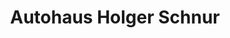 ---
title: "Autohaus Holger Schnur"
url: /leinefelde-worbis/autohaus-holger-schnur/
shop: Autohaus
---